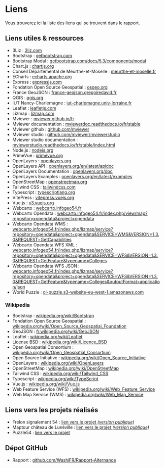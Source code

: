 # Liens

Vous trouverez ici la liste des liens qui se trouvent dans le rapport.

## Liens utiles & ressources

- 3Liz : [3liz.com](https://www.3liz.com/)
- Bootstrap : [getbootstrap.com](https://getbootstrap.com/)
- Bootstrap Modal : [getbootstrap.com/docs/5.3/components/modal](https://getbootstrap.com/docs/5.3/components/modal/)
- Chart.js : [chartjs.org](https://www.chartjs.org/)
- Conseil Départemental de Meurthe-et-Moselle : [meurthe-et-moselle.fr](https://www.meurthe-et-moselle.fr/)
- ECharts : [echarts.apache.org](https://echarts.apache.org/en/index.html)
- Express : [expressjs.com](https://expressjs.com/)
- Fondation Open Source Geospatial : [osgeo.org](https://www.osgeo.org/)
- France GeoJSON : [france-geojson.gregoiredavid.fr](https://france-geojson.gregoiredavid.fr/)
- QGIS : [qgis.org](https://www.qgis.org/)
- IUT Nancy-Charlemagne : [iut-charlemagne.univ-lorraine.fr](https://iut-charlemagne.univ-lorraine.fr/)
- Leaflet : [leafletjs.com](https://leafletjs.com/)
- Lizmap : [lizmap.com](https://www.lizmap.com/)
- Mviewer : [mviewer.github.io/fr](https://mviewer.github.io/fr/)
- Mviewer documentation : [mviewerdoc.readthedocs.io/fr/stable](https://mviewerdoc.readthedocs.io/fr/stable/)
- Mviewer github : [github.com/mviewer](https://github.com/mviewer)
- Mviewer studio : [github.com/mviewer/mviewerstudio](https://github.com/mviewer/mviewerstudio)
- Mviewer studio documentation : [mviewerstudio.readthedocs.io/fr/stable/index.html](https://mviewerstudio.readthedocs.io/fr/stable/index.html)
- Node.js : [nodejs.org](https://nodejs.org/)
- PrimeVue : [primevue.org](https://primevue.org/)
- OpenLayers : [openlayers.org](https://openlayers.org/)
- OpenLayers API : [openlayers.org/en/latest/apidoc](https://openlayers.org/en/latest/apidoc/)
- OpenLayers Documentation : [openlayers.org/doc](https://openlayers.org/doc/)
- OpenLayers Examples : [openlayers.org/en/latest/examples](https://openlayers.org/en/latest/examples/)
- OpenStreetMap : [openstreetmap.org](https://www.openstreetmap.org/)
- Tailwind CSS : [tailwindcss.com](https://tailwindcss.com/)
- Typescript : [typescriptlang.org](https://www.typescriptlang.org/)
- VitePress : [vitepress.vuejs.org](https://vitepress.vuejs.org/)
- Vue.js : [v3.vuejs.org](https://v3.vuejs.org/)
- Webcarto : [webcarto.infogeo54.fr](https://webcarto.infogeo54.fr/)
- Webcarto Opendata : [webcarto.infogeo54.fr/index.php/view/map?repository=opendata&project=opendata](https://webcarto.infogeo54.fr/index.php/view/map?repository=opendata&project=opendata)
- Webcarto Opendata WMS : [webcarto.infogeo54.fr/index.php/lizmap/service?repository=opendata&project=opendata&SERVICE=WMS&VERSION=1.3.0&REQUEST=GetCapabilities](https://webcarto.infogeo54.fr/index.php/lizmap/service?repository=opendata&project=opendata&SERVICE=WMS&VERSION=1.3.0&REQUEST=GetCapabilities)
- Webcarto Opendata WFS XML : [webcarto.infogeo54.fr/index.php/lizmap/service?repository=opendata&project=opendata&SERVICE=WFS&VERSION=1.3.0&REQUEST=GetFeature&typename=Colleges](https://webcarto.infogeo54.fr/index.php/lizmap/service?repository=opendata&project=opendata&SERVICE=WFS&VERSION=1.3.0&REQUEST=GetFeature&typename=Colleges)
- Webcarto Opendata WFS JSON : [webcarto.infogeo54.fr/index.php/lizmap/service?repository=opendata&project=opendata&SERVICE=WFS&VERSION=1.3.0&REQUEST=GetFeature&typename=Colleges&outputFormat=application/json](https://webcarto.infogeo54.fr/index.php/lizmap/service?repository=opendata&project=opendata&SERVICE=WFS&VERSION=1.3.0&REQUEST=GetFeature&typename=Colleges&outputFormat=application/json)
- World Puzzle : [ol-puzzle.s3-website-eu-west-1.amazonaws.com](http://ol-puzzle.s3-website-eu-west-1.amazonaws.com/)

### Wikipedia

- Bootstrap : [wikipedia.org/wiki/Bootstrap](https://fr.wikipedia.org/wiki/Bootstrap)
- Fondation Open Source Geospatial : [wikipedia.org/wiki/Open_Source_Geospatial_Foundation](https://fr.wikipedia.org/wiki/Open_Source_Geospatial_Foundation)
- GeoJSON : [fr.wikipedia.org/wiki/GeoJSON](https://fr.wikipedia.org/wiki/GeoJSON)
- Leaflet : [wikipedia.org/wiki/Leaflet](https://fr.wikipedia.org/wiki/Leaflet)
- License BSD : [wikipedia.org/wiki/Licence_BSD](https://fr.wikipedia.org/wiki/Licence_BSD)
- Open Geospatial Consortium : [wikipedia.org/wiki/Open_Geospatial_Consortium](https://fr.wikipedia.org/wiki/Open_Geospatial_Consortium)
- Open Source Initiative : [wikipedia.org/wiki/Open_Source_Initiative](https://fr.wikipedia.org/wiki/Open_Source_Initiative)
- OpenLayers : [wikipedia.org/wiki/OpenLayers](https://fr.wikipedia.org/wiki/OpenLayers)
- OpenStreetMap : [wikipedia.org/wiki/OpenStreetMap](https://fr.wikipedia.org/wiki/OpenStreetMap)
- Tailwind CSS : [wikipedia.org/wiki/Tailwind_CSS](https://fr.wikipedia.org/wiki/Tailwind_CSS)
- Typescript : [wikipedia.org/wiki/TypeScript](https://fr.wikipedia.org/wiki/TypeScript)
- Vue.js : [wikipedia.org/wiki/Vue.js](https://fr.wikipedia.org/wiki/Vue.js)
- Web Feature Service (WFS) : [wikipedia.org/wiki/Web_Feature_Service](https://fr.wikipedia.org/wiki/Web_Feature_Service)
- Web Map Service (WMS) : [wikipedia.org/wiki/Web_Map_Service](https://fr.wikipedia.org/wiki/Web_Map_Service)

## Liens vers les projets réalisés

- Frelon signalement 54 : [lien vers le projet *(version publique)*](https://webcarto.infogeo54.fr/index.php/view/map?repository=public&project=Frelon_signalement_public)
- Maptour château de Lunéville : [lien vers le projet *(version publique)*](https://webcarto.infogeo54.fr/index.php/view/map?repository=public&project=maptour_chateau_luneville)
- Puzzle54 : [lien vers le projet](https://webcarto.infogeo54.fr/index.php/view/map?repository=public&project=puzzle_cd54)

## Dépot GitHub

- Rapport : [github.com/WashiFR/Rapport-Alternance](https://github.com/WashiFR/Rapport-Alternance)